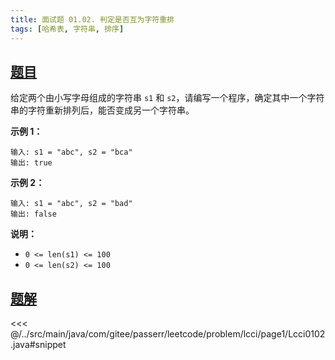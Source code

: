 ```yaml
---
title: 面试题 01.02. 判定是否互为字符重排
tags: [哈希表, 字符串, 排序]
---
```



## [题目](https://leetcode.cn/problems/check-permutation-lcci/)
给定两个由小写字母组成的字符串 `s1` 和 `s2`，请编写一个程序，确定其中一个字符串的字符重新排列后，能否变成另一个字符串。

**示例 1：**

    输入: s1 = "abc", s2 = "bca"
    输出: true 

**示例 2：**

    输入: s1 = "abc", s2 = "bad"
    输出: false

**说明：**

* `0 <= len(s1) <= 100 `
* `0 <= len(s2) <= 100 `


## [题解](https://github.com/PasseRR/JavaLeetCode/blob/master/src/main/java/com/gitee/passerr/leetcode/problem/lcci/page1/Lcci0102.java)

<<< @/../src/main/java/com/gitee/passerr/leetcode/problem/lcci/page1/Lcci0102.java#snippet
